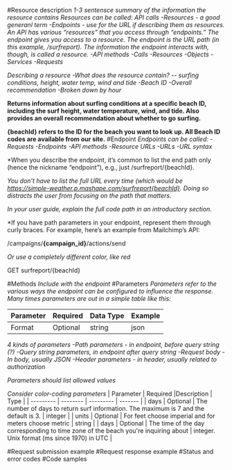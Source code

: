 #Resource description
*1-3 sentensce summary of the information the resource contains*
*Resources can be called: API calls
-Resources - a good generanl term
-Endpoints - use for the URL if describing them as resources. An API has various “resources” that you access through “endpoints.” The endpoint gives you access to a resource. The endpoint is the URL path (in this example, /surfreport). The information the endpoint interacts with, though, is called a resource.
-API methods
-Calls
-Resources
-Objects
-Services
-Requests*

*Describing a resource
-What does the resource contain? -- surfing conditions, height, water temp, wind and tide
-Beach ID
-Overall recommendation
-Broken down by hour*

**Returns information about surfing conditions at a specific beach ID, including the surf height, water temperature, wind, and tide. Also provides an overall recommendation about whether to go surfing.**

**{beachId} refers to the ID for the beach you want to look up. All Beach ID codes are available from our site.**
#Endpoint
*Endpoints can be called:
-Requests
-Endpoints
-API methods
-Resource URLs
-URLs
-URL syntax*

*When you describe the endpoint, it’s common to list the end path only (hence the nickname “endpoint”), e.g., just /surfreport/{beachId}.

*You don’t have to list the full URL every time (which would be https://simple-weather.p.mashape.com/surfreport{beachId}. Doing so distracts the user from focusing on the path that matters.*

*In your user guide, explain the full code path in an introductory section.*

*If you have path parameters in your endpoint, represent them through curly braces. For example, here’s an example from Mailchimp’s API:

/campaigns/**{campaign_id}**/actions/send

*Or use a completely different color, like red*

GET surfreport/{beachId}

#Methods
*Include with the endpoint*
#Parameters
*Parameters refer to the various ways the endpoint can be configured to influence the response. Many times parameters are out in a simple table like this:*

| Parameter | Required |Data Type | Example |
| --------- | -------- | --------- | ------- |
| Format | Optional | string | json |

*4 kinds of parameters*
*-Path parameters - in endpoint, before query string (?)
-Query string parameters, in endpoint after query string
-Request body - In body, usually JSON
-Header parameters - in header, usually related to authorization*

*Parameters should list allowed values*

*Consider color-coding parameters*
| Parameter | Required |Description | Type |
| --------- | -------- | --------- | ------- |
| days | Optional | The number of days to return surf information. The maximum is 7 and the default is 3. | integer |
| units | Optional | For feet choose imperial and for meters choose metric | string |
| days | Optional | The time of the day corresponding to time zone of the beach you're inquiring about | integer. Unix format (ms since 1970) in UTC |

#Request submission example
#Request response example
#Status and error codes
#Code samples
